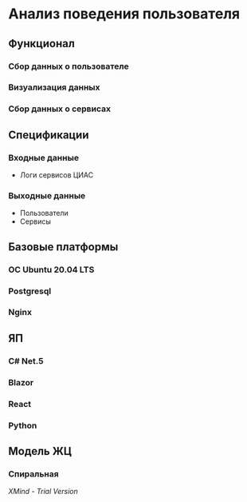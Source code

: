 # Анализ поведения пользователя

## Функционал

### Сбор данных о пользователе

### Визуализация данных

### Сбор данных о сервисах

## Спецификации

### Входные данные

- Логи сервисов ЦИАС

### Выходные данные

- Пользователи
- Сервисы

## Базовые платформы

### ОС Ubuntu 20.04 LTS

### Postgresql

### Nginx

## ЯП

### С# Net.5

### Blazor

### React

### Python

## Модель ЖЦ

### Спиральная

*XMind - Trial Version*
